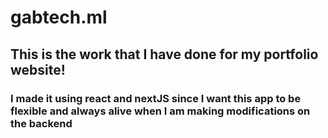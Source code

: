 # gabtech.ml
## This is the work that I have done for my portfolio website!
### I made it using react and nextJS since I want this app to be flexible and always alive when I am making modifications on the backend